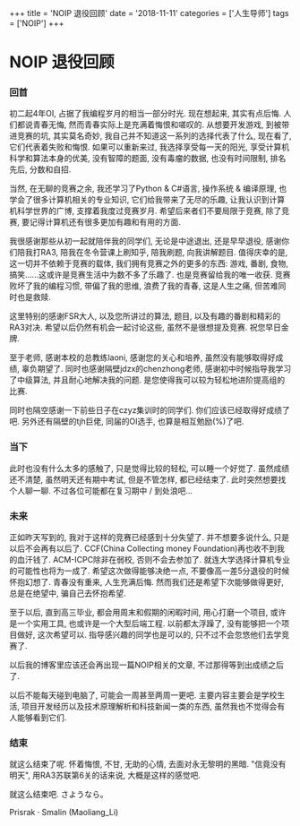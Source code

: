 +++
title = 'NOIP 退役回顾'
date = '2018-11-11'
categories = ['人生导师']
tags = ['NOIP']
+++

# NOIP 退役回顾

### 回首

初二起4年OI, 占据了我编程岁月的相当一部分时光. 现在想起来, 其实有点后悔. 人们都说青春无悔, 然而青春实际上是充满着悔恨和嗟叹的. 从想要开发游戏, 到被带进竞赛的坑, 其实莫名奇妙, 我自己并不知道这一系列的选择代表了什么, 现在看了, 它们代表着失败和悔恨. 如果可以重新来过, 我选择享受每一天的阳光, 享受计算机科学和算法本身的优美, 没有智障的题面, 没有毒瘤的数据, 也没有时间限制, 排名先后, 分数和自招. 

当然, 在无聊的竞赛之余, 我还学习了Python & C#语言, 操作系统 & 编译原理, 也学会了很多计算机相关的专业知识, 它们给我带来了无尽的乐趣, 让我认识到计算机科学世界的广博, 支撑着我度过竞赛岁月. 希望后来者们不要局限于竞赛, 除了竞赛, 要记得计算机还有很多更加有趣和有用的方面.

我很感谢那些从初一起就陪伴我的同学们, 无论是中途退出, 还是早早退役, 感谢你们陪我打RA3, 陪我在冬令营课上刷知乎, 陪我刷题, 向我讲解题目. 值得庆幸的是, 这一切并不依赖于竞赛的载体, 我们拥有竞赛之外的更多的东西: 游戏, 番剧, 食物, 搞笑......这或许是竞赛生活中为数不多了乐趣了. 也是竞赛留给我的唯一收获. 竞赛败坏了我的编程习惯, 带偏了我的思维, 浪费了我的青春, 这是人生之痛, 但苦难同时也是救赎.

这里特别的感谢FSR大人, 以及您所讲过的算法, 题目, 以及有趣的番剧和精彩的RA3对决. 希望以后仍然有机会一起讨论这些, 虽然不是很想提及竞赛. 祝您早日金牌.

至于老师, 感谢本校的总教练laoni, 感谢您的关心和培养, 虽然没有能够取得好成绩, 辜负期望了. 同时也感谢隔壁jdzx的chenzhong老师, 感谢初中时候指导我学习了中级算法, 并且耐心地解决我的问题. 是您使得我可以较为轻松地进阶提高组的比赛.

同时也隔空感谢一下前些日子在czyz集训时的同学们. 你们应该已经取得好成绩了吧. 另外还有隔壁的tjh巨佬, 同届的OI选手, 也算是相互勉励(%)了吧.

### 当下

此时也没有什么太多的感触了, 只是觉得比较的轻松, 可以睡一个好觉了. 虽然成绩还不清楚, 虽然明天还有期中考试, 但是不管怎样, 都已经结束了. 此时突然想要找个人聊一聊. 不过各位可能都在复习期中 / 到处浪吧...

### 未来

正如昨天写到的, 我对于这样的竞赛已经感到十分失望了. 并不想要多说什么, 只是以后不会再有以后了. CCF(China Collecting money Foundation)再也收不到我的血汗钱了. ACM-ICPC除非在弱校, 否则不会去参加了. 就连大学选择计算机专业的可能性也将为一成了. 希望这次做得能够决绝一点, 不要像高一差5分退役的时候怀抱幻想了. 青春没有重来, 人生充满后悔. 然而我们还是希望下次能够做得更好, 总是在绝望中, 骗自己去怀抱希望. 

至于以后, 直到高三毕业, 都会用周末和假期的闲暇时间, 用心打磨一个项目, 或许是一个实用工具, 也或许是一个大型后端工程. 以前都太浮躁了, 没有能够把一个项目做好, 这次希望可以. 指导感兴趣的同学也是可以的, 只不过不会忽悠他们去学竞赛了. 

以后我的博客里应该还会再出现一篇NOIP相关的文章, 不过那得等到出成绩之后了. 

以后不能每天碰到电脑了, 可能会一周甚至两周一更吧. 主要内容主要会是学校生活, 项目开发经历以及技术原理解析和科技新闻一类的东西, 虽然我也不觉得会有人能够看到它们. 

### 结束

就这么结束了呢. 怀着悔恨, 不甘, 无助的心情, 去面对永无黎明的黑暗. "信竟没有明天", 用RA3苏联第6关的话来说, 大概是这样的感觉吧.

就这么结束吧. さようなら。

Prisrak · Smalin (Maoliang_Li)